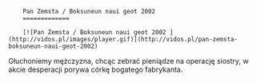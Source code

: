 
        Pan Zemsta / Boksuneun naui geot 2002 
        =============
        
        [![Pan Zemsta / Boksuneun naui geot 2002 ](http://vidos.pl/images/player.gif)](http://vidos.pl/pan-zemsta-boksuneun-naui-geot-2002)
        
        
 Głuchoniemy mężczyzna, chcąc zebrać pieniądze na operację siostry, w akcie desperacji porywa córkę bogatego fabrykanta.
    